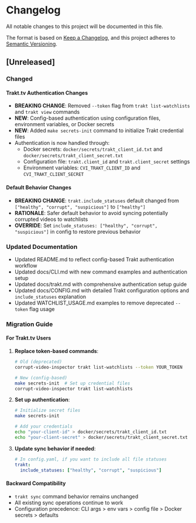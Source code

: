 # Changelog

All notable changes to this project will be documented in this file.

The format is based on [Keep a Changelog](https://keepachangelog.com/en/1.0.0/),
and this project adheres to [Semantic Versioning](https://semver.org/spec/v2.0.0.html).

## [Unreleased]

### Changed

#### Trakt.tv Authentication Changes
- **BREAKING CHANGE**: Removed `--token` flag from `trakt list-watchlists` and `trakt view` commands
- **NEW**: Config-based authentication using configuration files, environment variables, or Docker secrets
- **NEW**: Added `make secrets-init` command to initialize Trakt credential files
- Authentication is now handled through:
  - Docker secrets: `docker/secrets/trakt_client_id.txt` and `docker/secrets/trakt_client_secret.txt`
  - Configuration file: `trakt.client_id` and `trakt.client_secret` settings
  - Environment variables: `CVI_TRAKT_CLIENT_ID` and `CVI_TRAKT_CLIENT_SECRET`

#### Default Behavior Changes
- **BREAKING CHANGE**: `trakt.include_statuses` default changed from `["healthy", "corrupt", "suspicious"]` to `["healthy"]`
- **RATIONALE**: Safer default behavior to avoid syncing potentially corrupted videos to watchlists
- **OVERRIDE**: Set `include_statuses: ["healthy", "corrupt", "suspicious"]` in config to restore previous behavior

### Updated Documentation
- Updated README.md to reflect config-based Trakt authentication workflow
- Updated docs/CLI.md with new command examples and authentication setup
- Updated docs/trakt.md with comprehensive authentication setup guide
- Updated docs/CONFIG.md with detailed Trakt configuration options and `include_statuses` explanation
- Updated WATCHLIST_USAGE.md examples to remove deprecated `--token` flag usage

### Migration Guide

#### For Trakt.tv Users
1. **Replace token-based commands**:
   ```bash
   # Old (deprecated)
   corrupt-video-inspector trakt list-watchlists --token YOUR_TOKEN
   
   # New (config-based)
   make secrets-init  # Set up credential files
   corrupt-video-inspector trakt list-watchlists
   ```

2. **Set up authentication**:
   ```bash
   # Initialize secret files
   make secrets-init
   
   # Add your credentials
   echo "your-client-id" > docker/secrets/trakt_client_id.txt
   echo "your-client-secret" > docker/secrets/trakt_client_secret.txt
   ```

3. **Update sync behavior if needed**:
   ```yaml
   # In config.yaml, if you want to include all file statuses
   trakt:
     include_statuses: ["healthy", "corrupt", "suspicious"]
   ```

#### Backward Compatibility
- `trakt sync` command behavior remains unchanged
- All existing sync operations continue to work
- Configuration precedence: CLI args > env vars > config file > Docker secrets > defaults